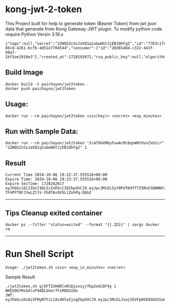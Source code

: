 # kong-jwt-2-token
This Project built for help to generate token (Bearer Token) from jwt json data that generate from Kong Gateway JWT plugin.
To modify python code require Python Versin 3.19.x

```
{"tags":null,"secret":"2ZWQSZcGsJaVQ1q1uGwHGtJjEBJQhFgZ","id":"7763c17e-86c8-4261-bcf6-4d51e7704544","consumer":{"id":"20d65404-c322-443f-98af-1bf5ae2910e3"},"created_at":1728193872,"rsa_public_key":null,"algorithm":"HS256","key":"2cATOGXM6yFuwAcMc8qnWHtHvnZxU1ir"}
```

## Build Image
```
docker build -t paichayon/jwt2token .
docker push paichayon/jwt2token
```

## Usage: 
```
docker run --rm paichayon/jwt2token <iss(key)> <secret> <exp_minutes>
```

## Run with Sample Data:
```
docker run --rm paichayon/jwt2token "2cATOGXM6yFuwAcMc8qnWHtHvnZxU1ir" "2ZWQSZcGsJaVQ1q1uGwHGtJjEBJQhFgZ" 1
```

## Result
```
Current Time 2024-10-06 19:22:37.555516+00:00
Expire Time: 2024-10-06 19:23:37.555516+00:00
Expire SecTime: 1728242617
eyJhbGciOiJIUzI1NiIsInR5cCI6IkpXVCJ9.eyJpc3MiOiIyY0FUT0dYTTZ5RnV3QWNNYzhxbldIdEh2blp4VTFpciIsImV4cCI6MTcyODI0MjYxN30.SD3J-TF4PFT8FJYwLZtlV-Yh8TAs9V5L1ZnhPq-DbbI
```

---
## Tips Cleanup exited container
```
docker ps --filter "status=exited" --format "{{.ID}}" | xargs docker rm
```

---
# Run Shell Script

```
Usage: ./jwt2token.sh <iss> <exp_in_minutes> <secret>
```

Sample Result
```
./jwt2token.sh qj5FTZVHORlnRiEpinzyjfkp2oGC8F4y 1 NKEG9GYMzG4lvF9AQLGkerfFsMOb5I0e
JWT: eyJhbGciOiAiSFMyNTYiLCAidHlwIjogIkpXVCJ9.eyJpc3MiOiJxajVGVFpWSE9SbG5SaUVwaW56eWpma3Ayb0dDOEY0eSIsImV4cCI6MTcyODMwNTA3NH0.pM8BVasX8qQSs_gJ09MmqJTy_gcLVKUnD9uhehK06c8
```
